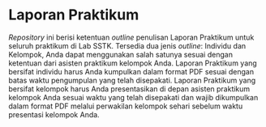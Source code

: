 # Laporan Praktikum
_Repository_ ini berisi ketentuan _outline_ penulisan Laporan Praktikum untuk seluruh praktikum di Lab SSTK. Tersedia dua jenis _outline_: Individu dan Kelompok, Anda dapat menggunakan salah satunya sesuai dengan ketentuan dari asisten praktikum kelompok Anda.
Laporan Praktikum yang bersifat individu harus Anda kumpulkan dalam format PDF sesuai dengan batas waktu pengumpulan yang telah disepakati. Laporan Praktikum yang bersifat kelompok harus Anda presentasikan di depan asisten praktikum kelompok Anda sesuai waktu yang telah disepakati dan wajib dikumpulkan dalam format PDF melalui perwakilan kelompok sehari sebelum waktu presentasi kelompok Anda.
